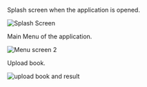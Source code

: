 Splash screen when the application is opened. 

![Splash Screen](https://user-images.githubusercontent.com/71825311/121157606-9ef1ac80-c841-11eb-8f24-35d63b58a9fe.JPG)

Main Menu of the application.

![Menu screen 2](https://user-images.githubusercontent.com/71825311/121158334-335c0f00-c842-11eb-8633-5a00a343d49b.JPG)

Upload book.

![upload book and result](https://user-images.githubusercontent.com/71825311/121158526-58508200-c842-11eb-86cf-2a4ef7361e7a.JPG)



